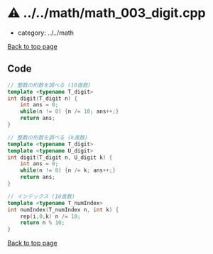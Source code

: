 <!-- mathjax config similar to math.stackexchange -->
<script type="text/javascript" async
  src="https://cdnjs.cloudflare.com/ajax/libs/mathjax/2.7.5/MathJax.js?config=TeX-MML-AM_CHTML">
</script>
<script type="text/x-mathjax-config">
  MathJax.Hub.Config({
    TeX: { equationNumbers: { autoNumber: "AMS" }},
    tex2jax: {
      inlineMath: [ ['$','$'] ],
      processEscapes: true
    },
    "HTML-CSS": { matchFontHeight: false },
    displayAlign: "left",
    displayIndent: "2em"
  });
</script>

<script type="text/javascript" src="https://cdnjs.cloudflare.com/ajax/libs/jquery/3.4.1/jquery.min.js"></script>
<script type="text/javascript" src="../../assets/js/balloons.js"></script>
<script type="text/javascript" src="../../assets/js/copy-button.js"></script>
<link rel="stylesheet" href="../../assets/css/copy-button.css" />


# :warning: ../../math/math_003_digit.cpp
* category: ../../math


[Back to top page](../../index.html)



## Code
```cpp
// 整数の桁数を調べる (10進数)
template <typename T_digit>
int digit(T_digit n) {
    int ans = 0;
    while(n != 0) {n /= 10; ans++;}
    return ans;
}

// 整数の桁数を調べる (k進数)
template <typename T_digit>
template <typename U_digit>
int digit(T_digit n, U_digit k) {
    int ans = 0;
    while(n != 0) {n /= k; ans++;}
    return ans;
}

// インデックス (10進数)
template <typename T_numIndex>
int numIndex(T_numIndex n, int k) {
    rep(i,0,k) n /= 10;
    return n % 10;
}
```

[Back to top page](../../index.html)


